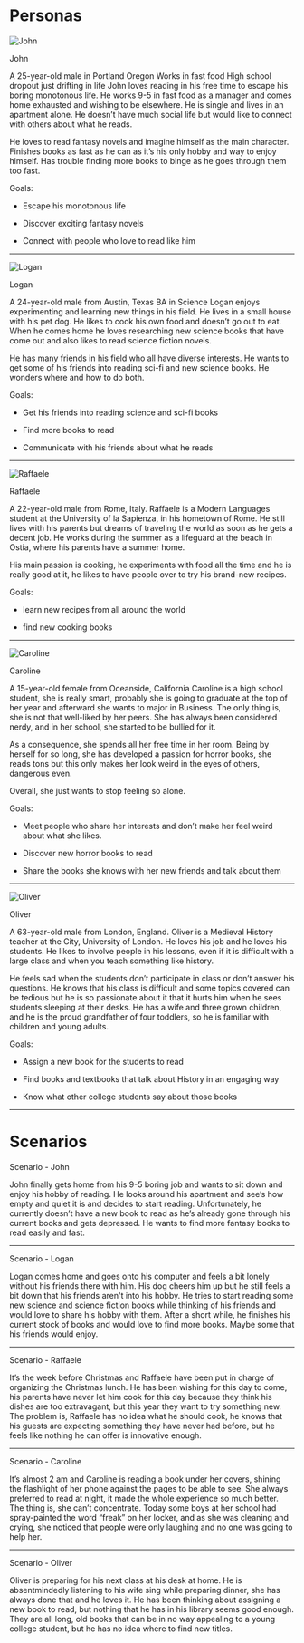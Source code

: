 # Personas

![John](/personas/John.jpeg)

John

A 25-year-old male in Portland Oregon
Works in fast food
High school dropout just drifting in life
John loves reading in his free time to escape his boring monotonous life. He works 9-5 in fast
food as a manager and comes home exhausted and wishing to be elsewhere. He is single and
lives in an apartment alone. He doesn’t have much social life but would like to connect with
others about what he reads.

He loves to read fantasy novels and imagine himself as the main character. Finishes books as
fast as he can as it’s his only hobby and way to enjoy himself. Has trouble finding more books to
binge as he goes through them too fast.

Goals:

- Escape his monotonous life

- Discover exciting fantasy novels

- Connect with people who love to read like him


---------------------------------------------------------

![Logan](/personas/Logan.jpeg)

Logan

A 24-year-old male from Austin, Texas
BA in Science
Logan enjoys experimenting and learning new things in his field. He lives in a small house with
his pet dog. He likes to cook his own food and doesn’t go out to eat. When he comes home he
loves researching new science books that have come out and also likes to read science fiction
novels.

He has many friends in his field who all have diverse interests. He wants to get some of his
friends into reading sci-fi and new science books. He wonders where and how to do both.

Goals:

- Get his friends into reading science and sci-fi books

- Find more books to read

- Communicate with his friends about what he reads

---------------------------------------------------------

![Raffaele](/personas/Raffaele.jpeg)

Raffaele

A 22-year-old male from Rome, Italy.
Raffaele is a Modern Languages student at the University of la Sapienza, in his hometown of
Rome. He still lives with his parents but dreams of traveling the world as soon as he gets a
decent job. He works during the summer as a lifeguard at the beach in Ostia, where his parents
have a summer home.

His main passion is cooking, he experiments with food all the time and he is really good at it, he
likes to have people over to try his brand-new recipes.

Goals:

- learn new recipes from all around the world

- find new cooking books

---------------------------------------------------------

![Caroline](/personas/Caroline.jpeg)

Caroline

A 15-year-old female from Oceanside, California
Caroline is a high school student, she is really smart, probably she is going to graduate at the
top of her year and afterward she wants to major in Business.
The only thing is, she is not that well-liked by her peers. She has always been considered nerdy,
and in her school, she started to be bullied for it.

As a consequence, she spends all her free time in her room. Being by herself for so long, she
has developed a passion for horror books, she reads tons but this only makes her look weird in
the eyes of others, dangerous even.

Overall, she just wants to stop feeling so alone.

Goals:

- Meet people who share her interests and don’t make her feel weird about what she likes.

- Discover new horror books to read

- Share the books she knows with her new friends and talk about them

---------------------------------------------------------

![Oliver](/personas/Oliver.jpeg)

Oliver

A 63-year-old male from London, England.
Oliver is a Medieval History teacher at the City, University of London. He loves his job and he
loves his students. He likes to involve people in his lessons, even if it is difficult with a large
class and when you teach something like history.

He feels sad when the students don’t participate in class or don’t answer his questions. He
knows that his class is difficult and some topics covered can be tedious but he is so passionate
about it that it hurts him when he sees students sleeping at their desks.
He has a wife and three grown children, and he is the proud grandfather of four toddlers, so he
is familiar with children and young adults.

Goals:

- Assign a new book for the students to read

- Find books and textbooks that talk about History in an engaging way

- Know what other college students say about those books

---------------------------------------------------------

# Scenarios

Scenario - John

John finally gets home from his 9-5 boring job and wants to sit down and enjoy his hobby of
reading. He looks around his apartment and see’s how empty and quiet it is and decides to start
reading. Unfortunately, he currently doesn’t have a new book to read as he’s already gone
through his current books and gets depressed. He wants to find more fantasy books to read
easily and fast.

---------------------------------------------------------

Scenario - Logan

Logan comes home and goes onto his computer and feels a bit lonely without his friends there
with him. His dog cheers him up but he still feels a bit down that his friends aren't into his hobby.
He tries to start reading some new science and science fiction books while thinking of his
friends and would love to share his hobby with them. After a short while, he finishes his current
stock of books and would love to find more books. Maybe some that his friends would enjoy.

---------------------------------------------------------

Scenario - Raffaele

It’s the week before Christmas and Raffaele have been put in charge of organizing the
Christmas lunch. He has been wishing for this day to come, his parents have never let him cook
for this day because they think his dishes are too extravagant, but this year they want to try
something new. The problem is, Raffaele has no idea what he should cook, he knows that his
guests are expecting something they have never had before, but he feels like nothing he can
offer is innovative enough.

---------------------------------------------------------

Scenario - Caroline

It’s almost 2 am and Caroline is reading a book under her covers, shining the flashlight of her
phone against the pages to be able to see. She always preferred to read at night, it made the
whole experience so much better. The thing is, she can’t concentrate. Today some boys at her
school had spray-painted the word “freak” on her locker, and as she was cleaning and crying,
she noticed that people were only laughing and no one was going to help her.

---------------------------------------------------------

Scenario - Oliver

Oliver is preparing for his next class at his desk at home. He is absentmindedly listening to his
wife sing while preparing dinner, she has always done that and he loves it. He has been thinking
about assigning a new book to read, but nothing that he has in his library seems good enough.
They are all long, old books that can be in no way appealing to a young college student, but he
has no idea where to find new titles.
